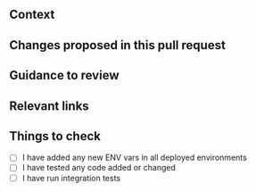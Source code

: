 ## Context

<!-- Why are you making this change? What might surprise someone about it? -->

## Changes proposed in this pull request

<!-- If there are UI changes, please include Before and After screenshots. -->

## Guidance to review

<!-- How could someone else check this work? Which parts do you want more feedback on? -->

## Relevant links


## Things to check

- [ ] I have added any new ENV vars in all deployed environments
- [ ] I have tested any code added or changed
- [ ] I have run integration tests
